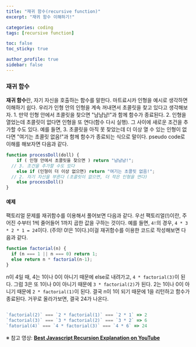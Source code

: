 ```yaml
---
title: "재귀 함수(recursive function)"
excerpt: "재귀 함수 이해하기!"

categories: coding
tags: [recursive function]

toc: false
toc_sticky: true

author_profile: true
sidebar: false
---
```


### 재귀 함수

**재귀 함수**란, 자기 자신을 호출하는 함수를 말한다. 마트료시카 인형을 예시로 생각하면 이해하기 쉽다. 우리가 인형 안의 인형을 계속 꺼내면서 초콜릿을 찾고 있다고 생각해보자. 1. 만약 인형 안에서 초콜릿을 찾으면 "냠냠냠!"과 함께 함수가 종료된다. 2. 인형을 열었는데 초콜릿이 없다면 인형을 또 연다(함수 다시 실행). 그 사이에 새로운 조건을 추가할 수도 있다. 예를 들면, 3. 초콜릿을 아직 못 찾았는데 더 이상 열 수 있는 인형이 없다면 "여기는 초콜릿 없음!"과 함께 함수가 종료되는 식으로 말이다. pseudo code로 이해를 해보자면 다음과 같다.


```javascript
function processDoll(doll) {
    if ( 인형 안에서 초콜릿을 찾으면 ) return "냠냠냠!";
  // 3. 조건을 추가할 수도 있다
    else if (인형이 더 이상 없으면) return "여기는 초콜릿 없음!";
  // 2. 자기 자신을 부른다 (초콜릿이 없으면, 더 작은 인형을 연다)
    else processDoll()
}
```

#### 예제

팩토리얼 문제를 재귀함수를 이용해서 풀어보면 다음과 같다. 우선 팩토리얼(!)이란, 주어진 수부터 1씩 줄어들어 1까지 곱한 값을 구하는 것이다. 예를 들면, `4!`의 경우, `4 * 3 * 2 * 1 = 24`이다. (주의! 0!은 1이다.)이걸 재귀함수를 이용한 코드로 작성해보면 다음과 같다.

```javascript
function factorial(n) {
  if (n === 1 || n === 0) return 1;
  else return n * factorial(n-1);
}
```

n이 4일 때, 4는 1이나 0이 아니기 때문에 else로 내려가고, `4 * factorial(3)`이 된다. 그럼 3은 또 1이나 0이 아니기 때문에 `3 * factorial(2)`가 된다. 2는 1이나 0이 아니기 때문에 `2 * factorial(1)`이 된다. 결국 n이 1이 되기 때문에 1을 리턴하고 함수가 종료된다. 거꾸로 올라가보면, 결국 24가 나온다.

```javascript

`factorial(2)` === `2 * factorial(1)` === `2 * 1` => 2
`factorial(3)` === `3 * factorial(2)` === `3 * 2` => 6
`fatorial(4)` === `4 * factorial(3)` === `4 * 6` => 24

```

※ 참고 영상: [**Best Javascript Recursion Explanation on YouTube**](https://www.youtube.com/watch?v=LteNqj4DFD8&ab_channel=DevSage)
